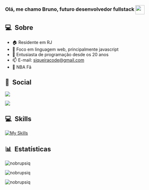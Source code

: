 <h3>Olá, me chamo Bruno, futuro desenvolvedor fullstack
<img src='https://github.githubassets.com/images/mona-loading-default.gif' width='30px' style='vertical-align:middle'></h3>

## 💻 &nbsp;Sobre
- 🏠 Residente em RJ
- 💪 Foco em linguagem web, principalmente javascript
- 🚀 Entusiasta de programação desde os 20 anos
- 📫 E-mail: siqueiracode@gmail.com
- 🏀 NBA Fã

## 👥 &nbsp;Social
<a href="https://www.linkedin.com/in/brunpsiq/" target="_blank"><img src="https://img.shields.io/badge/-LinkedIn-%230077B5?style=for-the-badge&logo=linkedin&logoColor=white" target="_blank"></a> 

<a href = "mailto:siqueiracode@gmail.com"><img src="https://img.shields.io/badge/-Gmail-%23333?style=for-the-badge&logo=gmail&logoColor=white" target="_blank"></a>

## 💻 &nbsp;Skills
[![My Skills](https://skills.thijs.gg/icons?i=js,html,css,git)](https://skills.thijs.gg)



## 📊 &nbsp;Estatísticas
<img align="center"
    src="https://github-readme-stats.vercel.app/api/top-langs?username=nobrupsiq&show_icons=true&locale=en&bg_color=0d1117&text_color=ffffff&layout=compact"
    alt="nobrupsiq" 
    bg_color=#808080/>

<img align="center" src="https://github-readme-stats.vercel.app/api?username=nobrupsiq&show_icons=true&locale=en&bg_color=0d1117&text_color=ffffff&repo=convoychat"
    alt="nobrupsiq" />

<img align="center" src="https://github-readme-streak-stats.herokuapp.com/?user=nobrupsiq&theme=dark&background=0d1117&date_format=M%20j%5B%2C%20Y%5D" alt="nobrupsiq" />
